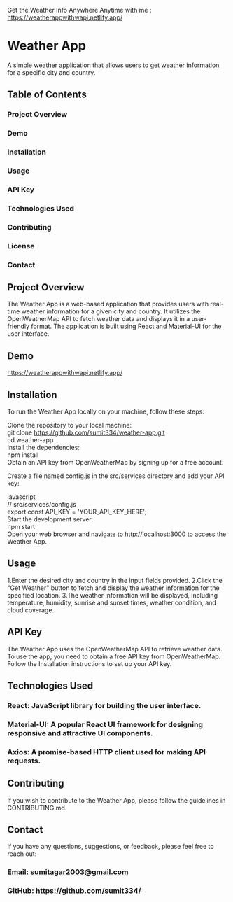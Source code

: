 Get the Weather Info Anywhere Anytime with me : https://weatherappwithwapi.netlify.app/

# Weather App
A simple weather application that allows users to get weather information for a specific city and country.

## Table of Contents
### Project Overview
### Demo
### Installation
### Usage
### API Key
### Technologies Used
### Contributing
### License
### Contact
## Project Overview
The Weather App is a web-based application that provides users with real-time weather information for a given city and country. It utilizes the OpenWeatherMap API to fetch weather data and displays it in a user-friendly format. The application is built using React and Material-UI for the user interface.

## Demo
https://weatherappwithwapi.netlify.app/

## Installation
To run the Weather App locally on your machine, follow these steps:

Clone the repository to your local machine:  
git clone https://github.com/sumit334/weather-app.git  
cd weather-app  
Install the dependencies:  
npm install  
Obtain an API key from OpenWeatherMap by signing up for a free account.  

Create a file named config.js in the src/services directory and add your API key:  

javascript  
// src/services/config.js  
export const API_KEY = 'YOUR_API_KEY_HERE';  
Start the development server:  
npm start  
Open your web browser and navigate to http://localhost:3000 to access the Weather App.  
## Usage
1.Enter the desired city and country in the input fields provided.
2.Click the "Get Weather" button to fetch and display the weather information for the specified location.
3.The weather information will be displayed, including temperature, humidity, sunrise and sunset times, weather condition, and cloud coverage.
## API Key
The Weather App uses the OpenWeatherMap API to retrieve weather data. To use the app, you need to obtain a free API key from OpenWeatherMap. Follow the Installation instructions to set up your API key.

## Technologies Used
### React: JavaScript library for building the user interface.  
### Material-UI: A popular React UI framework for designing responsive and attractive UI components.  
### Axios: A promise-based HTTP client used for making API requests.  
## Contributing
If you wish to contribute to the Weather App, please follow the guidelines in CONTRIBUTING.md.

## Contact
If you have any questions, suggestions, or feedback, please feel free to reach out:

### Email: sumitagar2003@gmail.com
### GitHub: https://github.com/sumit334/
